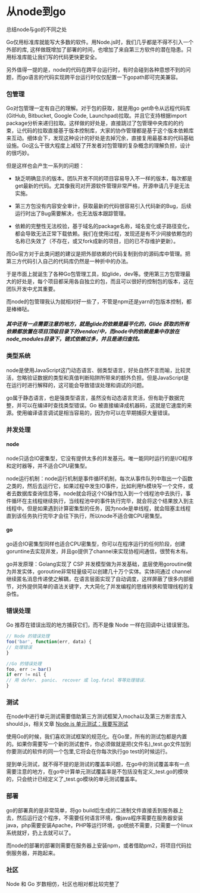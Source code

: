 <h1 class="mb-0 align-center">从node到go</h1>
<p class="mt-0 align-center">总结node与go的不同之处</p>


Go仅用标准库就能写大多数的软件。用Node.js时，我们几乎都是不得不引入一个外部的库, 这样做既增加了部署的时间，也增加了来自第三方软件的潜在隐患。只用标准库能让我们写的代码更快更安全。

另外值得一提的是，node的代码在跨平台运行时，有时会碰到各种意想不到的问题，而go语言的代码实现跨平台运行时仅仅配置一下gopath即可完美兼容。

### 包管理

Go对包管理一定有自己的理解。对于包的获取，就是用go get命令从远程代码库(GitHub, Bitbucket, Google Code, Launchpad)拉取。并且它支持根据import package分析来递归拉取。这样做的好处是，直接跳过了包管理中央库的的约束，让代码的拉取直接基于版本控制库，大家的协作管理都是基于这个版本依赖库来互动。细体会下，发现这种设计的好处是去掉冗余，直接复用最基本的代码基础设施。Go这么干很大程度上减轻了开发者对包管理的复杂概念的理解负担，设计的很巧妙。

但是这样也会产生一系列的问题：

* 缺乏明确显示的版本。团队开发不同的项目容易导入不一样的版本，每次都是get最新的代码。尤其像我司对开源软件管理非常严格，开源申请几乎是无法实施。

* 第三方包没有内容安全审计，获取最新的代码很容易引入代码新的Bug，后续运行时出了Bug需要解决，也无法版本跟踪管理。

* 依赖的完整性无法校验，基于域名的package名称，域名变化或子路径变化，都会导致无法正常下载依赖。我们在使用过程，发现还是有不少间接依赖包的名称已失效了（不存在，或又fork成新的项目，旧的已不存维护更新）。

而Go官方对于此类问题的建议是把外部依赖的代码复制到你的源码库中管理。把第三方代码引入自己的代码库仍然是一种折中的办法。

于是市面上就诞生了各种Go包管理工具，如glide，dev等。使用第三方包管理最大的好处是，每个项目都采用各自独立的包，而且可以很好的控制包的版本，这在团队开发中尤其重要。

而node的包管理我认为就相对好一些了，不管是npm还是yarn的包版本控制，都是棒棒哒。

##### 其中还有一点需要注意的地方，就是glide的依赖是扁平化的，Glide 获取的所有依赖都放置在项目顶级目录下的vendor/中，而node中的依赖是集中存放在node_modules目录下，链式依赖过多，并且是递归查找。

### 类型系统

node是使用JavaScript这门动态语言、弱类型语言，好处自然不言而喻，比较灵活，忽略验证数据的类型和真值判断陷阱所带来的额外负担。但是JavaScript是在运行时进行解释的，这可能会导致错误处理和调试的问题。

go属于静态语言，也是强类型语言，虽然没有动态语言灵活，但有助于数据完整，并可以在编译时查找类型错误。Go 被直接编译成机器码，这就是它速度的来源。使用编译语言调试是相当容易的，因为你可以在早期捕获大量错误。

### 并发处理

#### node

node只适合IO密集型，它没有提供太多的并发基元。唯一能同时运行的是I/O程序和定时器等，并不适合CPU密集型。

node运行机制：node运行机制是事件循环机制，每次从事件队列中取出一个函数之类的，然后去运行它，如果过程中发生IO事件，比如利用fs模块写一个文件，或者去数据库查询信息等，node就会将这个IO操作加入到一个线程池中去执行，事件循环在主线程继续执行，当线程池中的事件执行完毕，就会将这个结果放入到主线程中。但是如果遇到计算密集型的任务，因为node是单线程，就会阻塞主线程直到该任务执行完毕才会往下执行，所以node不适合做CPU密集型。

#### go

go适合IO密集型同样也适合CPU密集型，你可以在程序运行的任何阶段，创建goruntine去实现并发，并且go提供了channel来实现协程间通信，很赞有木有。

go并发原理：Golang实现了 CSP 并发模型做为并发基础，底层使用goroutine做为并发实体，goroutine非常轻量级可以创建几十万个实体。实体间通过 channel 继续匿名消息传递使之解耦，在语言层面实现了自动调度，这样屏蔽了很多内部细节，对外提供简单的语法关键字，大大简化了并发编程的思维转换和管理线程的复杂性。

### 错误处理

Go 推荐在错误出现的地方捕获它们，而不是像 Node 一样在回调中让错误冒泡。

``` javascript
// Node 的错误处理
foo('bar', function(err, data) {
// 处理错误
}
```

``` javascript
//Go 的错误处理
foo, err := bar()
if err != nil {
// 用 defer、 panic、 recover 或 log.fatal 等等处理错误.
}
```

### 测试

在node中进行单元测试需要借助第三方测试框架入mocha以及第三方断言库入should.js，相关文章 [Node.js 单元测试：我要写测试](http://taobaofed.org/blog/2015/12/10/nodejs-unit-tests/)

使用Go的时候，我们喜欢测试框架的规范化。在Go里，所有的测试包都是内置的。如果你需要写一个新的测试套件，你必须做就是把(文件名)_test.go文件加到你要测试的软件的同一个包里,它将会在你每次执行go test的时候运行。

提到单元测试，就不得不提的是测试的覆盖率问题，在go中的测试覆盖率有一点需要注意的地方，在go中计算单元测试覆盖率是不包括没有定义_test.go的模块的，只会统计已经定义了_test.go模块的单元测试覆盖率。

### 部署

go的部署真的是非常简单，将go build后生成的二进制文件直接丢到服务器上去，然后运行这个程序，不需要任何语言环境，像java程序需要在服务器安装java，php需要安装Apache，PHP等运行环境，go统统不需要，只需要一个linux系统就好，扔上去就可以了。

而node的部署的部署则需要在服务器上安装npm，或者借助pm2，将项目代码拉倒服务器，并跑起来。

### 社区

Node 和 Go 岁数相仿，社区也相对都比较完整了